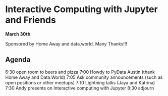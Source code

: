 # Interactive Computing with Jupyter and Friends

**March 30th**

Sponsored by Home Away and data.world. Many Thanks!!!

## Agenda

6:30 open room to beers and pizza
7:00 Howdy to PyData Austin (thank Home Away and Data.World)
7:05 Ask community announcements (such as open positions or other meetups)
7:10 Lightning talks (Jaya and Katrina)
7:30 Andy presents on Interactive computing with Jupyter
8:30 adjourn

